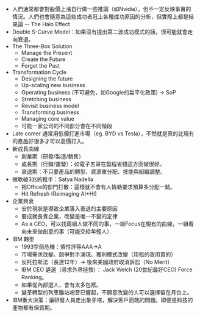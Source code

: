 
* 人們通常都會對股價上漲自行做一些推論（如Nvidia），但不一定反映事實的情況。人們也會隨意為這些成功者冠上各種成功原因的分析，但實際上都是結果論 -- The Halo Effect
* Double S-Curve Model：如果沒有提出第二波成功模式的話，很可能就會走向衰退。
* The Three-Box Solution
	* Manage the Present 
	* Create the Future
	* Forget the Past
* Transformation Cycle
	* Designing the future
	* Up-scaling new business
	* Operating business (不可避免，如Google的扁平化政策) -> SoP
	* Stretching business
	* Revisit business model 
	* Transforming business
	* Managing core value
	* 可能一家公司的不同部分會在不同階段
* Late comer 通常用低價打進市場（eg. BYD vs Tesla），不然就是真的比現有的產品好很多才可以高價打入。
* 新成長曲線
	* 創業期（研發/製造/銷售）
	* 成長期（行銷/運營）：如電子五哥在製程省錢這方面做很好。
	* 衰退期：不只要產品的轉型、資源重分配、技能與組織調整。
* 微軟破3兆的推手：Satya Nadella
	* 把Office的部門打散：這樣就不會有人情勒要求預算多分配一點。
	* Hit Refresh (Reimaging AI+HI)
* 企業興衰
	* 安於現狀是導致企業落入衰退的主要原因
	* 要成就長青企業，改變是唯一不變的定律
	* As a CEO，可以找兩組人做不同的事，一組Focus在現有的曲線，一組看向未來做創意的事（可能交給年輕人）
* IBM 轉型
	* 1993空前危機：債性評等AAA->A
	* 市場需求改變、競爭對手湧現、獲利模式改變（用租的改用賣的）
	* 反托拉斯法（長達12年）-> 後來美國政府取消訴訟（No Merit）
	* IBM CEO 遴選（尋求外界拯救）： Jack Welch (20世紀最好CEO) Force Ranking。
	* 如果從內部選人，會有太多包袱。
	* 變革轉型的列車離站哨音已響起，不願意改變的人可以選擇留在月台上。
* IBM重大決策：讓研發人員走出象牙塔，解決客戶面臨的問題。即便是科技的產物都有保質期。